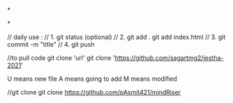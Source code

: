 \*

\*

// daily use :
// 1. git status (optional)
// 2. git add .
git add index.html
// 3. git commit -m "title"
// 4. git push

//to pull code
git clone 'url'
git clone 'https://github.com/sagartmg2/jestha-2021'

U means new file
A means going to add
M means modified

//git clone <repo url>
git clone https://github.com/pAsmit421/mindRiser
